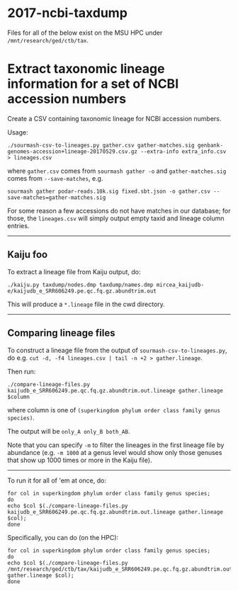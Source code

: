 # 2017-ncbi-taxdump

Files for all of the below exist on the MSU HPC under
`/mnt/research/ged/ctb/tax`.

# Extract taxonomic lineage information for a set of NCBI accession numbers

Create a CSV containing taxonomic lineage for NCBI accession numbers.

Usage:
```
./sourmash-csv-to-lineages.py gather.csv gather-matches.sig genbank-genomes-accession+lineage-20170529.csv.gz --extra-info extra_info.csv > lineages.csv
```

where `gather.csv` comes from `sourmash gather -o` and `gather-matches.sig`
comes from `--save-matches`, e.g.

```
sourmash gather podar-reads.10k.sig fixed.sbt.json -o gather.csv --save-matches=gather-matches.sig
```

For some reason a few accessions do not have matches in our database; for those,
the `lineages.csv` will simply output empty taxid and lineage column entries.

-----

## Kaiju foo

To extract a lineage file from Kaiju output, do:

```
./kaiju.py taxdump/nodes.dmp taxdump/names.dmp mircea_kaijudb-e/kaijudb_e_SRR606249.pe.qc.fq.gz.abundtrim.out
```

This will produce a `*.lineage` file in the cwd directory.

-----

## Comparing lineage files

To construct a lineage file from the output of `sourmash-csv-to-lineages.py`,
do e.g. `cut -d, -f4 lineages.csv | tail -n +2 > gather.lineage`.

Then run:

`./compare-lineage-files.py kaijudb_e_SRR606249.pe.qc.fq.gz.abundtrim.out.lineage gather.lineage $column`

where column is one of `(superkingdom phylum order class family genus species)`.

The output will be `only_A only_B both_AB`.

Note that you can specify `-m` to filter the lineages in the first lineage
file by abundance (e.g. `-m 1000` at a genus level would show only those
genuses that show up 1000 times or more in the Kaiju file).

----

To run it for all of 'em at once, do:

``` 
for col in superkingdom phylum order class family genus species;
do
echo $col $(./compare-lineage-files.py kaijudb_e_SRR606249.pe.qc.fq.gz.abundtrim.out.lineage gather.lineage $col);
done
```

Specifically, you can do (on the HPC):

```
for col in superkingdom phylum order class family genus species;
do
echo $col $(./compare-lineage-files.py /mnt/research/ged/ctb/tax/kaijudb_e_SRR606249.pe.qc.fq.gz.abundtrim.out.lineage gather.lineage $col);
done
```
